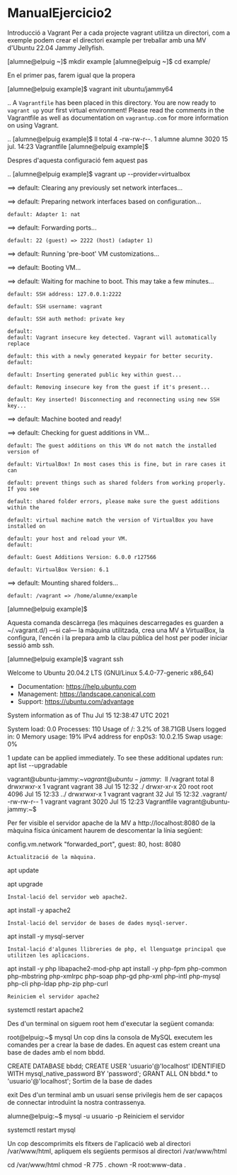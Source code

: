 # ManualEjercicio2
Introducció a Vagrant
Per a cada projecte vagrant utilitza un directori, com a exemple podem crear el directori example per treballar amb una MV d'Ubuntu 22.04 Jammy Jellyfish.

[alumne@elpuig ~]$ mkdir example
[alumne@elpuig ~]$ cd example/

En el primer pas, farem igual que la propera

[alumne@elpuig example]$ vagrant init ubuntu/jammy64

..
A `Vagrantfile` has been placed in this directory. You are now
ready to `vagrant up` your first virtual environment! Please read
the comments in the Vagrantfile as well as documentation on
`vagrantup.com` for more information on using Vagrant.

..
[alumne@elpuig example]$ ll
total 4
-rw-rw-r--. 1 alumne alumne 3020 15 jul. 14:23 Vagrantfile
[alumne@elpuig example]$

Despres d'aquesta configuració fem aquest pas 

..
[alumne@elpuig example]$ vagrant up --provider=virtualbox


==> default: Clearing any previously set network interfaces...

==> default: Preparing network interfaces based on configuration...

    default: Adapter 1: nat

==> default: Forwarding ports...

    default: 22 (guest) => 2222 (host) (adapter 1)

==> default: Running 'pre-boot' VM customizations...

==> default: Booting VM...

==> default: Waiting for machine to boot. This may take a few minutes...

    default: SSH address: 127.0.0.1:2222

    default: SSH username: vagrant

    default: SSH auth method: private key

    default: 
    default: Vagrant insecure key detected. Vagrant will automatically replace

    default: this with a newly generated keypair for better security.
    default: 

    default: Inserting generated public key within guest...

    default: Removing insecure key from the guest if it's present...

    default: Key inserted! Disconnecting and reconnecting using new SSH key...

==> default: Machine booted and ready!

==> default: Checking for guest additions in VM...

    default: The guest additions on this VM do not match the installed version of

    default: VirtualBox! In most cases this is fine, but in rare cases it can

    default: prevent things such as shared folders from working properly. If you see

    default: shared folder errors, please make sure the guest additions within the

    default: virtual machine match the version of VirtualBox you have installed on

    default: your host and reload your VM.
    default: 

    default: Guest Additions Version: 6.0.0 r127566

    default: VirtualBox Version: 6.1

==> default: Mounting shared folders...

    default: /vagrant => /home/alumne/example


[alumne@elpuig example]$

Aquesta comanda descàrrega (les màquines descarregades es guarden a ~/.vagrant.d/) —si cal— la màquina utilitzada, crea una MV a VirtualBox, la configura, l'encén i la prepara amb la clau pública del host per poder iniciar sessió amb ssh.

[alumne@elpuig example]$ vagrant ssh

Welcome to Ubuntu 20.04.2 LTS (GNU/Linux 5.4.0-77-generic x86_64)

 * Documentation:  https://help.ubuntu.com
 * Management:     https://landscape.canonical.com
 * Support:        https://ubuntu.com/advantage

  System information as of Thu Jul 15 12:38:47 UTC 2021

  System load:  0.0               Processes:               110
  Usage of /:   3.2% of 38.71GB   Users logged in:         0
  Memory usage: 19%               IPv4 address for enp0s3: 10.0.2.15
  Swap usage:   0%


1 update can be applied immediately.
To see these additional updates run: apt list --upgradable



vagrant@ubuntu-jammy:~$vagrant@ubuntu-jammy:~$ ll /vagrant
total 8
drwxrwxr-x  1 vagrant vagrant   38 Jul 15 12:32 ./
drwxr-xr-x 20 root    root    4096 Jul 15 12:33 ../
drwxrwxr-x  1 vagrant vagrant   32 Jul 15 12:32 .vagrant/
-rw-rw-r--  1 vagrant vagrant 3020 Jul 15 12:23 Vagrantfile
vagrant@ubuntu-jammy:~$

Per fer visible el servidor apache de la MV a http://localhost:8080 de la màquina física únicament haurem de descomentar la línia següent:


config.vm.network "forwarded_port", guest: 80, host: 8080



    Actualització de la màquina.

apt update


apt upgrade

    Instal·lació del servidor web apache2.
    

apt install -y apache2

    Instal·lació del servidor de bases de dades mysql-server.

apt install -y mysql-server

    Instal·lació d'algunes llibreries de php, el llenguatge principal que utilitzen les aplicacions.

apt install -y php libapache2-mod-php
apt install -y php-fpm php-common php-mbstring php-xmlrpc php-soap php-gd php-xml php-intl php-mysql php-cli php-ldap php-zip php-curl

    Reiniciem el servidor apache2

systemctl restart apache2

Des d'un terminal on siguem root hem d'executar la següent comanda:

root@elpuig:~$ mysql
Un cop dins la consola de MySQL executem les comandes per a crear la base de dades. En aquest cas estem creant una base de dades amb el nom bbdd.

CREATE DATABASE bbdd;
CREATE USER 'usuario'@'localhost' IDENTIFIED WITH mysql_native_password BY 'password';
GRANT ALL ON bbdd.* to 'usuario'@'localhost';
Sortim de la base de dades

exit
Des d'un terminal amb un usuari sense privilegis hem de ser capaços de connectar introduïnt la nostra contrassenya.

alumne@elpuig:~$ mysql -u usuario -p
Reiniciem el servidor

systemctl restart mysql

Un cop descomprimits els fitxers de l'aplicació web al directori /var/www/html, apliquem els següents permisos al directori /var/www/html

cd /var/www/html
chmod -R 775 .
chown -R root:www-data .

